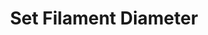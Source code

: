 ---
tag: m0200
codes:
- M200
title: Set Filament Diameter
long:
- Set the filament's current diameter and enable volumetric extrusion.
- In volumetric extrusion mode the E axis specifies cubic mm instead of linear mm,
  and the firmware calculates how much length to extrude for the given volume based
  on the filament diameter.
notes: 
parameters:
- tag: D
  optional: true
  description: Filament diameter
  values:
  - tag: diameter
    type: float
- tag: T
  optional: true
  description: Extruder index. If omitted, the currently active extruder will be used.
  values:
  - tag: index
    type: int
example: 
examples:
- pre: 'A common diameter close to 3mm:'
  code: M200 D2.85
- pre: Turn off volumetric extrusion
  code:
  - M200 D0
  - M200 D  ; also works
---